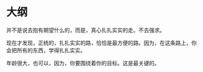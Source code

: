 # 大纲

并不是说去抱有期望什么的，而是，真心扎扎实实的走。不去强求。



现在才发现，正统的，扎扎实实的路，恰恰是最方便的路。因为，在这条路上，你会把所有的东西，学得扎扎实实。


年龄很大，也可以，因为，你要围绕着你的目标。这是最关键的。